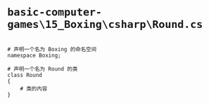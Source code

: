 # `basic-computer-games\15_Boxing\csharp\Round.cs`

```

# 声明一个名为 Boxing 的命名空间
namespace Boxing;

# 声明一个名为 Round 的类
class Round
{
    # 类的内容
}

```